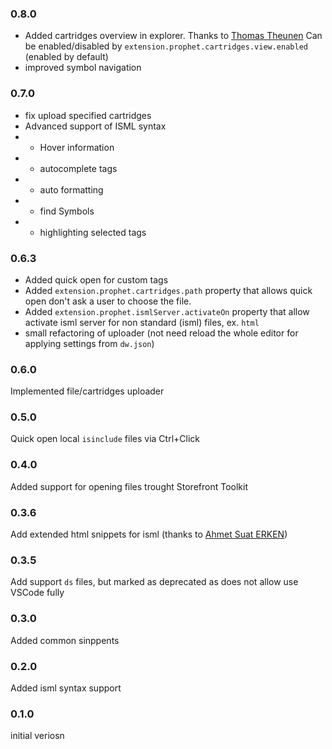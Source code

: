 ### 0.8.0

* Added cartridges overview in explorer. Thanks to [Thomas Theunen](https://github.com/taurgis) Can be enabled/disabled by `extension.prophet.cartridges.view.enabled` (enabled by default)
* improved symbol navigation


### 0.7.0

* fix upload specified cartridges
* Advanced support of ISML syntax
* * Hover information
* * autocomplete tags
* * auto formatting
* * find Symbols
* * highlighting selected tags

### 0.6.3

* Added quick open for custom tags
* Added `extension.prophet.cartridges.path` property that allows quick open don't ask a user to choose the file.
* Added `extension.prophet.ismlServer.activateOn` property that allow activate isml server for non standard (isml) files, ex. `html`
* small refactoring of uploader (not need reload the whole editor for applying settings from `dw.json`)


### 0.6.0

Implemented file/cartridges uploader

### 0.5.0

Quick open local `isinclude` files via Ctrl+Click

### 0.4.0

Added support for opening files trought Storefront Toolkit

### 0.3.6

Add extended html snippets for isml (thanks to [Ahmet Suat ERKEN](https://github.com/suaterken))

### 0.3.5

Add support `ds` files, but marked as deprecated as does not allow use VSCode fully

### 0.3.0

Added common sinppents

### 0.2.0

Added isml syntax support

### 0.1.0

initial veriosn
